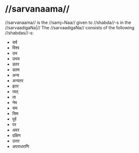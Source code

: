 # //sarvanaama//

//sarvanaama// is the //samj~Naa// given to //shabda//-s in the //sarvaadigaNa|// The //sarvaadigaNa// consists of the following //shabdas//-s:

- सर्व
- विश्व
- उभ
- उभय
- डतर
- डतम
- अन्य
- अन्यतर
- इतर
- त्वत्
- त्व
- नेम
- सम
- सिम
- पूर्व
- पर
- अवर
- दक्षिण
- उत्तर
- अपराधराणि
<!--stackedit_data:
eyJoaXN0b3J5IjpbNTMzNjg2Nzg4LDEzNzc5NTU4NTcsLTE0OD
U1MDY2OTEsODk0MjIzNDE1LDkwMzgzNjkwNCwtMTY3OTcyNDg0
MF19
-->